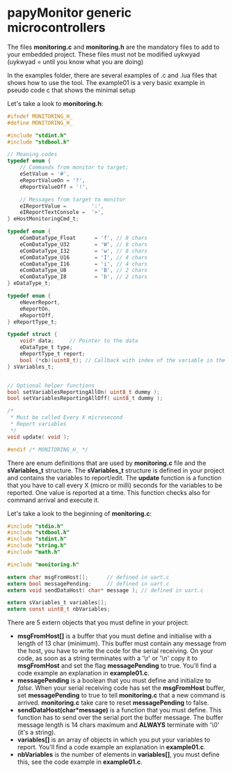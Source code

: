 # papyMonitor generic microcontrollers

The files **monitoring.c** and **monitoring.h** are the mandatory files to add to your embedded project. These files must not be modified uykwyad (uykwyad = until you know what you are doing)

In the examples folder, there are several examples of .c and .lua files that shows how to use the tool. The example01 is a very basic example in pseudo code c that shows the minimal setup


Let's take a look to **monitoring.h**:

```c
#ifndef MONITORING_H_
#define MONITORING_H_

#include "stdint.h"
#include "stdbool.h"

// Meaning codes
typedef enum {
    // Commands from monitor to target;
    eSetValue = '#',
    eReportValueOn = '?',
    eReportValueOff = '!',

    // Messages from target to monitor
    eIReportValue =        ':',
    eIReportTextConsole =  '>',
} eHostMonitoringCmd_t;

typedef enum {
	eComDataType_Float		= 'f', // 8 chars
	eComDataType_U32 		= 'W', // 8 chars
	eComDataType_I32 		= 'w', // 8 chars
	eComDataType_U16 		= 'I', // 4 chars
	eComDataType_I16 		= 'i', // 4 chars
	eComDataType_U8 		= 'B', // 2 chars
	eComDataType_I8 		= 'b', // 2 chars
} eDataType_t;

typedef enum {
	eNeverReport,
	eReportOn,
	eReportOff,
} eReportType_t;

typedef struct {
	void* data;		// Pointer to the data
	eDataType_t type;
	eReportType_t report;
	bool (*cb)(uint8_t); // Callback with index of the variable in the table as argument
} sVariables_t;


// Optional helper functions
bool setVariablesReportingAllOn( uint8_t dummy );
bool setVariablesReportingAllOff( uint8_t dummy );

/*
 * Must be called Every X microsecond
 * Report variables
 */
void update( void );

#endif /* MONITORING_H_ */
```

There are enum definitions that are used by **monitoring.c** file and the **sVariables_t** structure. The **sVariables_t** structure is defined in your project and contains the variables to report/edit.
The **update** function is a function that you have to call every X (micro or milli) seconds for the variables to be reported. One value is reported at a time. This function checks also for command arrival and execute it.


Let's take a look to the beginning of **monitoring.c**:
```c
#include "stdio.h"
#include "stdbool.h"
#include "stdint.h"
#include "string.h"
#include "math.h"

#include "monitoring.h"

extern char msgFromHost[];		// defined in uart.c
extern bool messagePending;		// defined in uart.c
extern void sendDataHost( char* message ); // defined in uart.c

extern sVariables_t variables[];
extern const uint8_t nbVariables;
```

There are 5 extern objects that you must define in your project:
- **msgFromHost[]** is a buffer that you must define and initialise with a length of 13 char (minimum). This buffer must contain any message from the host, you have to write the code for the serial receiving. On your code, as soon as a string terminates with a '\r' or '\n' copy it to **msgFromHost** and set the flag **messagePending** to true. You'll find a code example an explanation in **example01.c**.
- **messagePending** is a boolean that you must define and initialize to *false*. When your serial receiving code has set the **msgFromHost** buffer, set **messagePending** to true to tell **monitoring.c** that a new command is arrived. **monitoring.c** take care to reset **messagePending** to false.
- **sendDataHost(char*message)** is a function that you must define. This function has to send over the serial port the buffer message. The buffer message length is 14 chars maximum and **ALWAYS** terminate with '\0' (it's a string).
- **variables[]** is an array of objects in which you put your variables to report. You'll find a code example an explanation in **example01.c**.
- **nbVariables** is the number of elements in **variables[]**, you must define this, see the code example in **example01.c**.